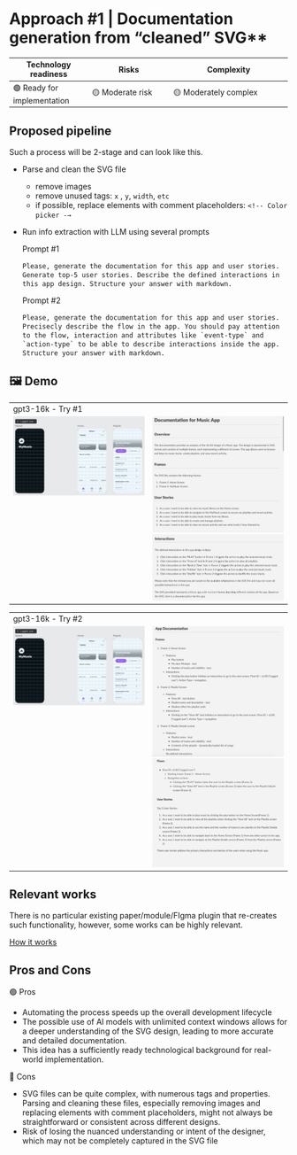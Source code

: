# Approach #1 | Documentation generation from “cleaned” SVG**

| Technology readiness | Risks | Complexity |
| ----- | ----- | ---------- |
| 🟢 Ready for implementation | <div style="width: 100pt"> 🟡 Moderate risk | <div style="width: 150pt"> 🟡 Moderately complex |


## Proposed pipeline

Such a process will be 2-stage and can look like this. 
    
- Parse and clean the SVG file
    - remove images
    - remove unused tags:  `x` , `y`, `width`, `etc`
    - if possible, replace elements with comment placeholders: `<!-- Color picker -→`
- Run info extraction with LLM using several prompts
    
    Prompt #1
    ```
    Please, generate the documentation for this app and user stories. Generate top-5 user stories. Describe the defined interactions in this app design. Structure your answer with markdown.
    ```
    Prompt #2
    ```
    Please, generate the documentation for this app and user stories. Precisecly describe the flow in the app. You should pay attention to the flow, interaction and attributes like `event-type` and `action-type` to be able to describe interactions inside the app. Structure your answer with markdown.
    ```

##  🖼️ Demo

<table>
    <tr>
    <td>gpt3-16k - Try #1</td>
    </tr>
  <tr>
    <td style="vertical-align: top; width: 50%;"><img src="reports/figures/screenshot_2023-06-15_at_13.59.23.png" alt="圖片"></td>
    <td style="width: 50%;">
      <img src="reports/figures/screenshot_2023-06-15_at_13.56.34.png" alt="圖片1">
      <img src="reports/figures/screenshot_2023-06-15_at_13.56.40.png" alt="圖片2">
    </td>
  </tr>
</table>

<table>
    <tr>
    <td>gpt3-16k - Try #2</td>
    </tr>
  <tr>
    <td style="vertical-align: top; width: 50%;"><img src="reports/figures/screenshot_2023-06-15_at_13.59.23.png" alt="圖片"></td>
    <td style="width: 50%;">
      <img src="reports/figures/screenshot_2023-06-15_at_13.57.10.png" alt="圖片1">
      <img src="reports/figures/screenshot_2023-06-15_at_13.57.15.png" alt="圖片2">
    </td>
  </tr>
</table>

## Relevant works

There is no particular existing paper/module/FIgma plugin that re-creates such functionality, however, some works can be highly relevant. 
    
[How it works](https://www.documatic.com/how-it-works)

## Pros and Cons

🟢 Pros
    
- Automating the process speeds up the overall development lifecycle
- The possible use of AI models with unlimited context windows allows for a deeper understanding of the SVG design, leading to more accurate and detailed documentation.
- This idea has a sufficiently ready technological background for real-world implementation.

🔴 Cons

- SVG files can be quite complex, with numerous tags and properties. Parsing and cleaning these files, especially removing images and replacing elements with comment placeholders, might not always be straightforward or consistent across different designs.
- Risk of losing the nuanced understanding or intent of the designer, which may not be completely captured in the SVG file
